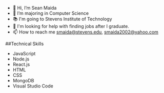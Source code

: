 - 👋 Hi, I’m Sean Maida
- 👀 I’m majoring in Computer Science
- 📚 I'm going to Stevens Institute of Technology
- 👀 I'm looking for help with finding jobs after I graduate. 
- 📫 How to reach me smaida@stevens.edu, smaida2002@yahoo.com

##Technical Skills
- JavaScript
- Node.js
- React.js
- HTML
- CSS
- MongoDB
- Visual Studio Code


<!---
seanmaida2002/seanmaida2002 is a ✨ special ✨ repository because its `README.md` (this file) appears on your GitHub profile.
You can click the Preview link to take a look at your changes.
--->
